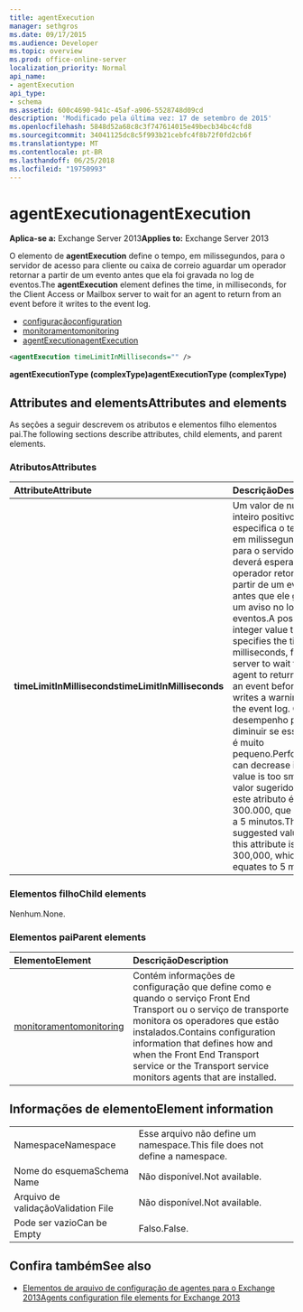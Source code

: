 ```yaml
---
title: agentExecution
manager: sethgros
ms.date: 09/17/2015
ms.audience: Developer
ms.topic: overview
ms.prod: office-online-server
localization_priority: Normal
api_name:
- agentExecution
api_type:
- schema
ms.assetid: 600c4690-941c-45af-a906-5528748d09cd
description: 'Modificado pela última vez: 17 de setembro de 2015'
ms.openlocfilehash: 5848d52a68c8c3f747614015e49becb34bc4cfd8
ms.sourcegitcommit: 34041125dc8c5f993b21cebfc4f8b72f0fd2cb6f
ms.translationtype: MT
ms.contentlocale: pt-BR
ms.lasthandoff: 06/25/2018
ms.locfileid: "19750993"
---
```

# <a name="agentexecution"></a><span data-ttu-id="96545-103">agentExecution</span><span class="sxs-lookup"><span data-stu-id="96545-103">agentExecution</span></span>
  
<span data-ttu-id="96545-104">**Aplica-se a:** Exchange Server 2013</span><span class="sxs-lookup"><span data-stu-id="96545-104">**Applies to:** Exchange Server 2013</span></span> 
  
<span data-ttu-id="96545-105">O elemento de **agentExecution** define o tempo, em milissegundos, para o servidor de acesso para cliente ou caixa de correio aguardar um operador retornar a partir de um evento antes que ela foi gravada no log de eventos.</span><span class="sxs-lookup"><span data-stu-id="96545-105">The **agentExecution** element defines the time, in milliseconds, for the Client Access or Mailbox server to wait for an agent to return from an event before it writes to the event log.</span></span> 
  
- [<span data-ttu-id="96545-106">configuração</span><span class="sxs-lookup"><span data-stu-id="96545-106">configuration</span></span>](configuration.md)  
- [<span data-ttu-id="96545-107">monitoramento</span><span class="sxs-lookup"><span data-stu-id="96545-107">monitoring</span></span>](monitoring.md)
- [<span data-ttu-id="96545-108">agentExecution</span><span class="sxs-lookup"><span data-stu-id="96545-108">agentExecution</span></span>](agentexecution.md)
  
```XML
<agentExecution timeLimitInMilliseconds="" />
```

<span data-ttu-id="96545-109">**agentExecutionType (complexType)**</span><span class="sxs-lookup"><span data-stu-id="96545-109">**agentExecutionType (complexType)**</span></span>

## <a name="attributes-and-elements"></a><span data-ttu-id="96545-110">Attributes and elements</span><span class="sxs-lookup"><span data-stu-id="96545-110">Attributes and elements</span></span>

<span data-ttu-id="96545-111">As seções a seguir descrevem os atributos e elementos filho elementos pai.</span><span class="sxs-lookup"><span data-stu-id="96545-111">The following sections describe attributes, child elements, and parent elements.</span></span>
  
### <a name="attributes"></a><span data-ttu-id="96545-112">Atributos</span><span class="sxs-lookup"><span data-stu-id="96545-112">Attributes</span></span>

|<span data-ttu-id="96545-113">**Attribute**</span><span class="sxs-lookup"><span data-stu-id="96545-113">**Attribute**</span></span>|<span data-ttu-id="96545-114">**Descrição**</span><span class="sxs-lookup"><span data-stu-id="96545-114">**Description**</span></span>|
|:-----|:-----|
|<span data-ttu-id="96545-115">**timeLimitInMilliseconds**</span><span class="sxs-lookup"><span data-stu-id="96545-115">**timeLimitInMilliseconds**</span></span> <br/> |<span data-ttu-id="96545-116">Um valor de número inteiro positivo que especifica o tempo, em milissegundos, para o servidor deverá esperar um operador retornar a partir de um evento antes que ele grava um aviso no log de eventos.</span><span class="sxs-lookup"><span data-stu-id="96545-116">A positive integer value that specifies the time, in milliseconds, for the server to wait for an agent to return from an event before it writes a warning to the event log.</span></span> <span data-ttu-id="96545-117">O desempenho pode diminuir se esse valor é muito pequeno.</span><span class="sxs-lookup"><span data-stu-id="96545-117">Performance can decrease if this value is too small.</span></span> <span data-ttu-id="96545-118">O valor sugerido para este atributo é 300.000, que é igual a 5 minutos.</span><span class="sxs-lookup"><span data-stu-id="96545-118">The suggested value for this attribute is 300,000, which equates to 5 minutes.</span></span>  <br/> |
   
### <a name="child-elements"></a><span data-ttu-id="96545-119">Elementos filho</span><span class="sxs-lookup"><span data-stu-id="96545-119">Child elements</span></span>

<span data-ttu-id="96545-120">Nenhum.</span><span class="sxs-lookup"><span data-stu-id="96545-120">None.</span></span>
  
### <a name="parent-elements"></a><span data-ttu-id="96545-121">Elementos pai</span><span class="sxs-lookup"><span data-stu-id="96545-121">Parent elements</span></span>

|<span data-ttu-id="96545-122">**Elemento**</span><span class="sxs-lookup"><span data-stu-id="96545-122">**Element**</span></span>|<span data-ttu-id="96545-123">**Descrição**</span><span class="sxs-lookup"><span data-stu-id="96545-123">**Description**</span></span>|
|:-----|:-----|
|[<span data-ttu-id="96545-124">monitoramento</span><span class="sxs-lookup"><span data-stu-id="96545-124">monitoring</span></span>](monitoring.md) <br/> |<span data-ttu-id="96545-125">Contém informações de configuração que define como e quando o serviço Front End Transport ou o serviço de transporte monitora os operadores que estão instalados.</span><span class="sxs-lookup"><span data-stu-id="96545-125">Contains configuration information that defines how and when the Front End Transport service or the Transport service monitors agents that are installed.</span></span>  <br/> |
   
## <a name="element-information"></a><span data-ttu-id="96545-126">Informações de elemento</span><span class="sxs-lookup"><span data-stu-id="96545-126">Element information</span></span>

|||
|:-----|:-----|
|<span data-ttu-id="96545-127">Namespace</span><span class="sxs-lookup"><span data-stu-id="96545-127">Namespace</span></span>  <br/> |<span data-ttu-id="96545-128">Esse arquivo não define um namespace.</span><span class="sxs-lookup"><span data-stu-id="96545-128">This file does not define a namespace.</span></span>  <br/> |
|<span data-ttu-id="96545-129">Nome do esquema</span><span class="sxs-lookup"><span data-stu-id="96545-129">Schema Name</span></span>  <br/> |<span data-ttu-id="96545-130">Não disponível.</span><span class="sxs-lookup"><span data-stu-id="96545-130">Not available.</span></span>  <br/> |
|<span data-ttu-id="96545-131">Arquivo de validação</span><span class="sxs-lookup"><span data-stu-id="96545-131">Validation File</span></span>  <br/> |<span data-ttu-id="96545-132">Não disponível.</span><span class="sxs-lookup"><span data-stu-id="96545-132">Not available.</span></span>  <br/> |
|<span data-ttu-id="96545-133">Pode ser vazio</span><span class="sxs-lookup"><span data-stu-id="96545-133">Can be Empty</span></span>  <br/> |<span data-ttu-id="96545-134">Falso.</span><span class="sxs-lookup"><span data-stu-id="96545-134">False.</span></span>  <br/> |
   
## <a name="see-also"></a><span data-ttu-id="96545-135">Confira também</span><span class="sxs-lookup"><span data-stu-id="96545-135">See also</span></span>

- [<span data-ttu-id="96545-136">Elementos de arquivo de configuração de agentes para o Exchange 2013</span><span class="sxs-lookup"><span data-stu-id="96545-136">Agents configuration file elements for Exchange 2013</span></span>](agents-configuration-file-elements-for-exchange-2013.md)

